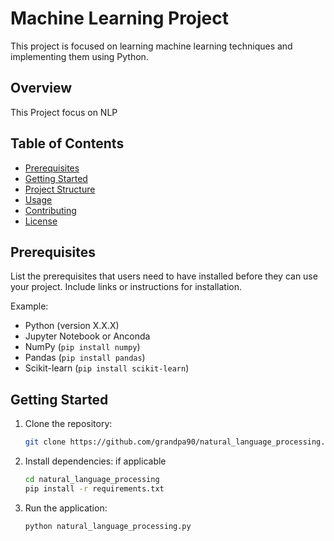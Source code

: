 # Machine Learning Project

This project is focused on learning machine learning techniques and implementing them using Python.


## Overview

This Project focus on NLP

## Table of Contents

- [Prerequisites](#prerequisites)
- [Getting Started](#getting-started)
- [Project Structure](#project-structure)
- [Usage](#usage)
- [Contributing](#contributing)
- [License](#license)

## Prerequisites

List the prerequisites that users need to have installed before they can use your project. Include links or instructions for installation.

Example:

- Python (version X.X.X)
- Jupyter Notebook or Anconda 
- NumPy (`pip install numpy`)
- Pandas (`pip install pandas`)
- Scikit-learn (`pip install scikit-learn`)

## Getting Started

1. Clone the repository:

    ```bash
    git clone https://github.com/grandpa90/natural_language_processing.git
    ```

2. Install dependencies:
    if applicable
    ```bash
    cd natural_language_processing
    pip install -r requirements.txt
    ```

3. Run the application:

    ```bash
    python natural_language_processing.py
    ```
